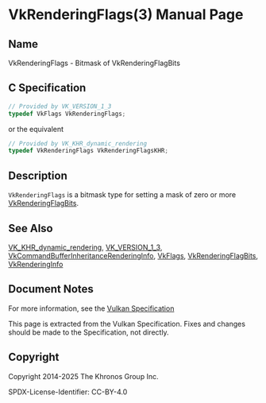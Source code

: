 # VkRenderingFlags(3) Manual Page

## Name

VkRenderingFlags - Bitmask of VkRenderingFlagBits



## [](#_c_specification)C Specification

```c++
// Provided by VK_VERSION_1_3
typedef VkFlags VkRenderingFlags;
```

or the equivalent

```c++
// Provided by VK_KHR_dynamic_rendering
typedef VkRenderingFlags VkRenderingFlagsKHR;
```

## [](#_description)Description

`VkRenderingFlags` is a bitmask type for setting a mask of zero or more [VkRenderingFlagBits](https://registry.khronos.org/vulkan/specs/latest/man/html/VkRenderingFlagBits.html).

## [](#_see_also)See Also

[VK\_KHR\_dynamic\_rendering](https://registry.khronos.org/vulkan/specs/latest/man/html/VK_KHR_dynamic_rendering.html), [VK\_VERSION\_1\_3](https://registry.khronos.org/vulkan/specs/latest/man/html/VK_VERSION_1_3.html), [VkCommandBufferInheritanceRenderingInfo](https://registry.khronos.org/vulkan/specs/latest/man/html/VkCommandBufferInheritanceRenderingInfo.html), [VkFlags](https://registry.khronos.org/vulkan/specs/latest/man/html/VkFlags.html), [VkRenderingFlagBits](https://registry.khronos.org/vulkan/specs/latest/man/html/VkRenderingFlagBits.html), [VkRenderingInfo](https://registry.khronos.org/vulkan/specs/latest/man/html/VkRenderingInfo.html)

## [](#_document_notes)Document Notes

For more information, see the [Vulkan Specification](https://registry.khronos.org/vulkan/specs/latest/html/vkspec.html#VkRenderingFlags)

This page is extracted from the Vulkan Specification. Fixes and changes should be made to the Specification, not directly.

## [](#_copyright)Copyright

Copyright 2014-2025 The Khronos Group Inc.

SPDX-License-Identifier: CC-BY-4.0